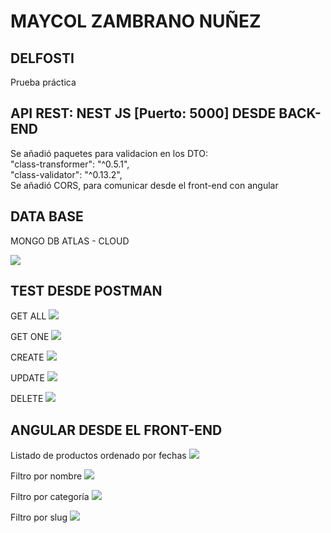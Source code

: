 # MAYCOL ZAMBRANO NUÑEZ

## DELFOSTI
Prueba práctica 

## API REST: NEST JS [Puerto: 5000] DESDE BACK-END

Se añadió paquetes para validacion en los DTO: \
"class-transformer": "^0.5.1", \
"class-validator": "^0.13.2", \
Se añadió CORS, para comunicar desde el front-end con angular

## DATA BASE 

MONGO DB ATLAS - CLOUD

![](https://www.webdev.pe/py/delfosti/01092022.png)

## TEST DESDE POSTMAN
GET ALL
![](https://www.webdev.pe/py/delfosti/getAll.png)

GET ONE
![](https://www.webdev.pe/py/delfosti/getOne.png)

CREATE
![](https://www.webdev.pe/py/delfosti/create.png)

UPDATE
![](https://www.webdev.pe/py/delfosti/update.png)

DELETE
![](https://www.webdev.pe/py/delfosti/delete.png)

## ANGULAR DESDE EL FRONT-END

Listado de productos ordenado por fechas
![](https://www.webdev.pe/py/delfosti/paso01.png)

Filtro por nombre
![](https://www.webdev.pe/py/delfosti/paso02.png)

Filtro por categoría
![](https://www.webdev.pe/py/delfosti/paso03.png)

Filtro por slug
![](https://www.webdev.pe/py/delfosti/paso04.png)
